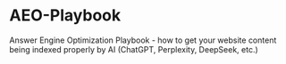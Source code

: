 # AEO-Playbook
Answer Engine Optimization Playbook - how to get your website content being indexed properly by AI (ChatGPT, Perplexity, DeepSeek, etc.)
